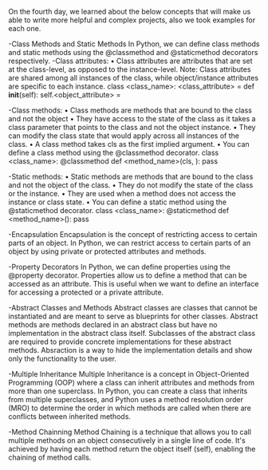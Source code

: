 On the fourth day, we learned about the below concepts that will make us able to write more helpful and complex projects, also we took examples for each one.

-Class Methods and Static Methods
In Python, we can define class methods and static methods using the @classmethod and @staticmethod decorators respectively.
-Class attributes:
    • Class attributes are attributes that are set at the class-level, as opposed to the instance-level.
    Note: Class attributes are shared among all instances of the class, while object/instance attributes are specific to each instance.
class <class_name>:
    <class_attribute> = <value>
    def __init__(self):
        self.<object_attribute> = <value>


-Class methods:
    • Class methods are methods that are bound to the class and not the object
    • They have access to the state of the class as it takes a class parameter that points to the class and not the object instance.
    • They can modify the class state that would apply across all instances of the class.
    • A class method takes cls as the first implied argument.
    • You can define a class method using the @classmethod decorator.
class <class_name>:
    @classmethod
    def <method_name>(cls, <parameters>):
        pass

-Static methods:
    • Static methods are methods that are bound to the class and not the object of the class.
    • They do not modify the state of the class or the instance.
    • They are used when a method does not access the instance or class state.
    • You can define a static method using the @staticmethod decorator.
class <class_name>:
    @staticmethod
    def <method_name>(<parameters>):
        pass



-Encapsulation
Encapsulation is the concept of restricting access to certain parts of an object. In Python, we can restrict access to certain parts of an object by using private or protected attributes and methods.


-Property Decorators
In Python, we can define properties using the @property decorator. Properties allow us to define a method that can be accessed as an attribute. This is useful when we want to define an interface for accessing a protected or a private attribute.




-Abstract Classes and Methods
Abstract classes are classes that cannot be instantiated and are meant to serve as blueprints for other classes. Abstract methods are methods declared in an abstract class but have no implementation in the abstract class itself. Subclasses of the abstract class are required to provide concrete implementations for these abstract methods.
    Absraction is a way to hide the implementation details and show only the functionality to the user.




-Multiple Inheritance
Multiple Inheritance is a concept in Object-Oriented Programming (OOP) where a class can inherit attributes and methods from more than one superclass. In Python, you can create a class that inherits from multiple superclasses, and Python uses a method resolution order (MRO) to determine the order in which methods are called when there are conflicts between inherited methods.




-Method Chainning
Method Chaining is a technique that allows you to call multiple methods on an object consecutively in a single line of code. It's achieved by having each method return the object itself (self), enabling the chaining of method calls.


